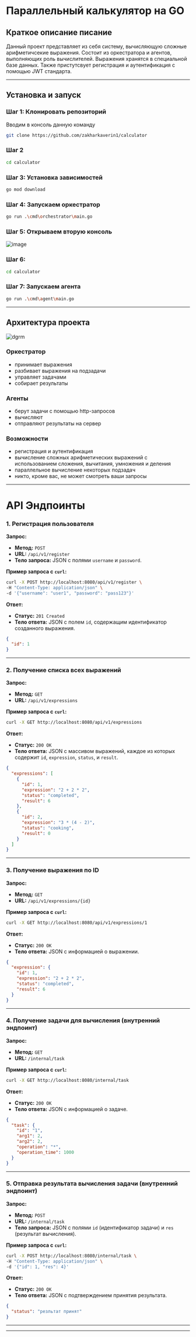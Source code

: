# Параллельный калькулятор на GO

## Краткое описание писание
Данный проект представляет из себя систему, вычисляющую сложные арифметичсекие выражения. Состоит из оркестратора и агентов, выполняющих роль вычислителей. Выражения хранятся в специальной базе данных. Также пристутсвует регистрация и аутентификация с помощью JWT стандарта.

---

## Установка и запуск

### Шаг 1: Клонировать репозиторий
Вводим в консоль данную команду
```bash
git clone https://github.com/zakharkaverin1/calculator
```

### Шаг 2
```bash
cd calculator
```

### Шаг 3: Установка зависимостей 
```bash
go mod download
```

### Шаг 4: Запускаем оркестратор
```bash
go run .\cmd\orchestrator\main.go
```

### Шаг 5: Открываем вторую консоль
![image](https://github.com/user-attachments/assets/e54daca0-b395-4f3c-ae91-5da4ee645ecf)

### Шаг 6: 
```bash
cd calculator
```

### Шаг 7: Запускаем агента
```bash
go run .\cmd\agent\main.go
```

---

## Архитектура проекта

![dgrm](https://github.com/user-attachments/assets/75c2c4ff-ffaf-4214-b283-2c5ec9a5d5b5)

### Оркестратор
  - принимает выражения
  - разбивает выражения на подзадачи
  - управляет задачами
  - собирает результаты
### Агенты
  - берут задачи с помощью http-запросов
  - вычисляют
  - отправляют результаты на сервер

### Возможности 
  + регистрация и аутентификация
  + вычисление сложных арифметических выражений с использованием сложения, вычитания, умножения и деления
  + параллельное вычисление некоторых подзадач
  + никто, кроме вас, не может смотреть ваши запросы

---

# API Эндпоинты

### 1. Регистрация пользователя

**Запрос:**
- **Метод:** `POST`
- **URL:** `/api/v1/register`
- **Тело запроса:** JSON с полями `username` и `password`.

**Пример запроса с `curl`:**
```bash
curl -X POST http://localhost:8080/api/v1/register \
-H "Content-Type: application/json" \
-d '{"username": "user1", "password": "pass123"}'
```

**Ответ:**
- **Статус:** `201 Created`
- **Тело ответа:** JSON с полем `id`, содержащим идентификатор созданного выражения.

```json
{
  "id": 1
}
```

---

### 2. Получение списка всех выражений

**Запрос:**
- **Метод:** `GET`
- **URL:** `/api/v1/expressions`

**Пример запроса с `curl`:**
```bash
curl -X GET http://localhost:8080/api/v1/expressions
```

**Ответ:**
- **Статус:** `200 OK`
- **Тело ответа:** JSON с массивом выражений, каждое из которых содержит `id`, `expression`, `status`, и `result`.

```json
{
  "expressions": [
    {
      "id": 1,
      "expression": "2 + 2 * 2",
      "status": "completed",
      "result": 6
    },
    {
      "id": 2,
      "expression": "3 * (4 - 2)",
      "status": "cooking",
      "result": 0
    }
  ]
}
```

---

### 3. Получение выражения по ID

**Запрос:**
- **Метод:** `GET`
- **URL:** `/api/v1/expressions/{id}`

**Пример запроса с `curl`:**
```bash
curl -X GET http://localhost:8080/api/v1/expressions/1
```

**Ответ:**
- **Статус:** `200 OK`
- **Тело ответа:** JSON с информацией о выражении.

```json
{
  "expression": {
    "id": 1,
    "expression": "2 + 2 * 2",
    "status": "completed",
    "result": 6
  }
}
```

---

### 4. Получение задачи для вычисления (внутренний эндпоинт)

**Запрос:**
- **Метод:** `GET`
- **URL:** `/internal/task`

**Пример запроса с `curl`:**
```bash
curl -X GET http://localhost:8080/internal/task
```

**Ответ:**
- **Статус:** `200 OK`
- **Тело ответа:** JSON с информацией о задаче.

```json
{
  "task": {
    "id": "1",
    "arg1": 2,
    "arg2": 2,
    "operation": "*",
    "operation_time": 1000
  }
}
```

---

### 5. Отправка результата вычисления задачи (внутренний эндпоинт)

**Запрос:**
- **Метод:** `POST`
- **URL:** `/internal/task`
- **Тело запроса:** JSON с полями `id` (идентификатор задачи) и `res` (результат вычисления).

**Пример запроса с `curl`:**
```bash
curl -X POST http://localhost:8080/internal/task \
-H "Content-Type: application/json" \
-d '{"id": 1, "res": 4}'
```

**Ответ:**
- **Статус:** `200 OK`
- **Тело ответа:** JSON с подтверждением принятия результата.

```json
{
  "status": "резльтат принят"
}
```

---

---
